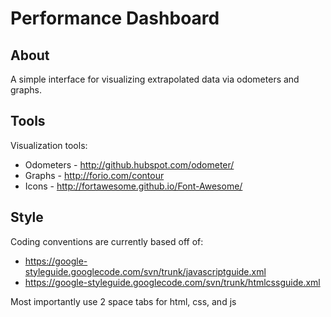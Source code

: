 Performance Dashboard
=====================
## About
A simple interface for visualizing extrapolated data via odometers and graphs.

## Tools
Visualization tools:
* Odometers - http://github.hubspot.com/odometer/
* Graphs - http://forio.com/contour
* Icons - http://fortawesome.github.io/Font-Awesome/

## Style
Coding conventions are currently based off of:
* https://google-styleguide.googlecode.com/svn/trunk/javascriptguide.xml
* https://google-styleguide.googlecode.com/svn/trunk/htmlcssguide.xml

Most importantly use 2 space tabs for html, css, and js
